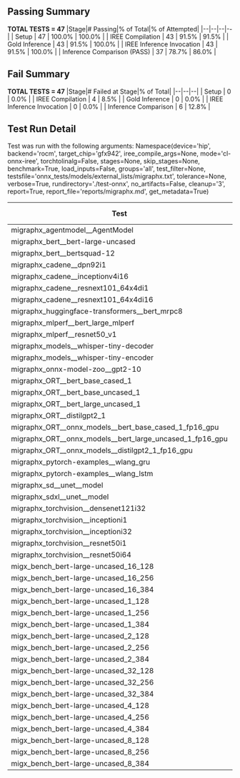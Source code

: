 ## Passing Summary

**TOTAL TESTS = 47**
|Stage|# Passing|% of Total|% of Attempted|
|--|--|--|--|
| Setup | 47 | 100.0% | 100.0% |
| IREE Compilation | 43 | 91.5% | 91.5% |
| Gold Inference | 43 | 91.5% | 100.0% |
| IREE Inference Invocation | 43 | 91.5% | 100.0% |
| Inference Comparison (PASS) | 37 | 78.7% | 86.0% |
## Fail Summary

**TOTAL TESTS = 47**
|Stage|# Failed at Stage|% of Total|
|--|--|--|
| Setup | 0 | 0.0% |
| IREE Compilation | 4 | 8.5% |
| Gold Inference | 0 | 0.0% |
| IREE Inference Invocation | 0 | 0.0% |
| Inference Comparison | 6 | 12.8% |
## Test Run Detail
Test was run with the following arguments:
Namespace(device='hip', backend='rocm', target_chip='gfx942', iree_compile_args=None, mode='cl-onnx-iree', torchtolinalg=False, stages=None, skip_stages=None, benchmark=True, load_inputs=False, groups='all', test_filter=None, testsfile='onnx_tests/models/external_lists/migraphx.txt', tolerance=None, verbose=True, rundirectory='./test-onnx', no_artifacts=False, cleanup='3', report=True, report_file='reports/migraphx.md', get_metadata=True)

| Test | Exit Status | Mean Benchmark Time (ms) | Notes |
|--|--|--|--|
| migraphx_agentmodel__AgentModel | Numerics | 2.4448254398973375 | |
| migraphx_bert__bert-large-uncased | PASS | 19.369000176084228 | |
| migraphx_bert__bertsquad-12 | compilation | None | |
| migraphx_cadene__dpn92i1 | PASS | 5.051306633443649 | |
| migraphx_cadene__inceptionv4i16 | PASS | 29.428289499871124 | |
| migraphx_cadene__resnext101_64x4di1 | PASS | 6.009039480098484 | |
| migraphx_cadene__resnext101_64x4di16 | PASS | 29.482087499774124 | |
| migraphx_huggingface-transformers__bert_mrpc8 | PASS | 7.31826251854493 | |
| migraphx_mlperf__bert_large_mlperf | Numerics | 29.6943482361611 | |
| migraphx_mlperf__resnet50_v1 | PASS | 4.7765847523000895 | |
| migraphx_models__whisper-tiny-decoder | PASS | 39.38730179733182 | |
| migraphx_models__whisper-tiny-encoder | Numerics | 46.07362495605937 | |
| migraphx_onnx-model-zoo__gpt2-10 | compilation | None | |
| migraphx_ORT__bert_base_cased_1 | PASS | 114.47365533402059 | |
| migraphx_ORT__bert_base_uncased_1 | PASS | 115.94193244349702 | |
| migraphx_ORT__bert_large_uncased_1 | PASS | 523.515600337608 | |
| migraphx_ORT__distilgpt2_1 | PASS | 69.08122078686684 | |
| migraphx_ORT__onnx_models__bert_base_cased_1_fp16_gpu | Numerics | 61.96800951412032 | |
| migraphx_ORT__onnx_models__bert_large_uncased_1_fp16_gpu | Numerics | 327.5712008301828 | |
| migraphx_ORT__onnx_models__distilgpt2_1_fp16_gpu | Numerics | 34.61277240082078 | |
| migraphx_pytorch-examples__wlang_gru | PASS | 18.30785044576115 | |
| migraphx_pytorch-examples__wlang_lstm | PASS | 9.276470991225276 | |
| migraphx_sd__unet__model | import_model | None | |
| migraphx_sdxl__unet__model | import_model | None | |
| migraphx_torchvision__densenet121i32 | PASS | 17.81580075146491 | |
| migraphx_torchvision__inceptioni1 | PASS | 4.886801234215562 | |
| migraphx_torchvision__inceptioni32 | PASS | 27.99379380031799 | |
| migraphx_torchvision__resnet50i1 | PASS | 3.1604420584294126 | |
| migraphx_torchvision__resnet50i64 | PASS | 20.407277146124912 | |
| migx_bench_bert-large-uncased_16_128 | PASS | 27.037016358987717 | |
| migx_bench_bert-large-uncased_16_256 | PASS | 38.422979019136015 | |
| migx_bench_bert-large-uncased_16_384 | PASS | 58.17798541708422 | |
| migx_bench_bert-large-uncased_1_128 | PASS | 12.035360395310496 | |
| migx_bench_bert-large-uncased_1_256 | PASS | 12.453931678060648 | |
| migx_bench_bert-large-uncased_1_384 | PASS | 19.389928476552345 | |
| migx_bench_bert-large-uncased_2_128 | PASS | 12.751259309013783 | |
| migx_bench_bert-large-uncased_2_256 | PASS | 19.391738962844503 | |
| migx_bench_bert-large-uncased_2_384 | PASS | 20.260023400242925 | |
| migx_bench_bert-large-uncased_32_128 | PASS | 37.072560420870495 | |
| migx_bench_bert-large-uncased_32_256 | PASS | 77.50602314707875 | |
| migx_bench_bert-large-uncased_32_384 | PASS | 118.99800027782071 | |
| migx_bench_bert-large-uncased_4_128 | PASS | 19.519424093030263 | |
| migx_bench_bert-large-uncased_4_256 | PASS | 20.76866347959046 | |
| migx_bench_bert-large-uncased_4_384 | PASS | 24.080479160137205 | |
| migx_bench_bert-large-uncased_8_128 | PASS | 20.949219880789958 | |
| migx_bench_bert-large-uncased_8_256 | PASS | 27.682897770062436 | |
| migx_bench_bert-large-uncased_8_384 | PASS | 34.82744648402634 | |
